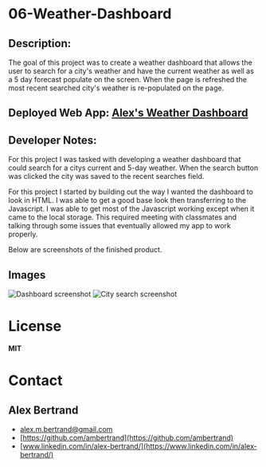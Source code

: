 # 06-Weather-Dashboard


## Description:
The goal of this project was to create a weather dashboard that allows the user to search for a city's weather and have the current weather as well as a 5 day forecast populate on the screen.  When the page is refreshed the most recent searched city's weather is re-populated on the page.


## Deployed Web App: [Alex's Weather Dashboard](https://ambertrand.github.io/06-Weather-Dashboard/)

## Developer Notes:
For this project I was tasked with developing a weather dashboard that could search for a citys current and 5-day weather.  When the search button was clicked the city was saved to the recent searches field.

For this project I started by building out the way I wanted the dashboard to look in HTML.  I was able to get a good base look then transferring to the Javascript.  I was able to get most of the Javascript working except when it came to the local storage.  This required meeting with classmates and talking through some issues that eventually allowed my app to work properly.

Below are screenshots of the finished product.

## Images
![Dashboard screenshot](https://user-images.githubusercontent.com/65721950/89738627-2450d880-da48-11ea-8439-91f08db989d9.png)
![City search screenshot](https://user-images.githubusercontent.com/65721950/89738630-24e96f00-da48-11ea-97de-d0a6b7562e09.png)

# License
**MIT**

# Contact

## Alex Bertrand
* [alex.m.bertrand@gmail.com](alex.m.bertrand@gmail.com)
* [https://github.com/ambertrand](https://github.com/ambertrand)
* [www.linkedin.com/in/alex-bertrand/](https://www.linkedin.com/in/alex-bertrand/)